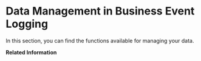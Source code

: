 <!-- loioa332c21c098b4898be54eb23b186881f -->

# Data Management in Business Event Logging

In this section, you can find the functions available for managing your data.

**Related Information**  


 <?sap-ot O2O class="- topic/link " href="be4d9ce34ecc4019925b23f94e67270c.xml" text="Data Management in SAP S/4HANA Cloud" desc="" xtrc="link:1" xtrf="file:/home/builder/src/dita-all/jjq1673438782153/loio2080d0faf9d84ce6aa14caa4caa32935_en-US/src/content/localization/en-us/93100296ee62420db6ddc398c147d2ad.xml" output-class="" outputTopicFile="file:/home/builder/tp.net.sf.dita-ot/2.3/plugins/com.elovirta.dita.markdown_1.3.0/xsl/dita2markdownImpl.xsl" ?> 

